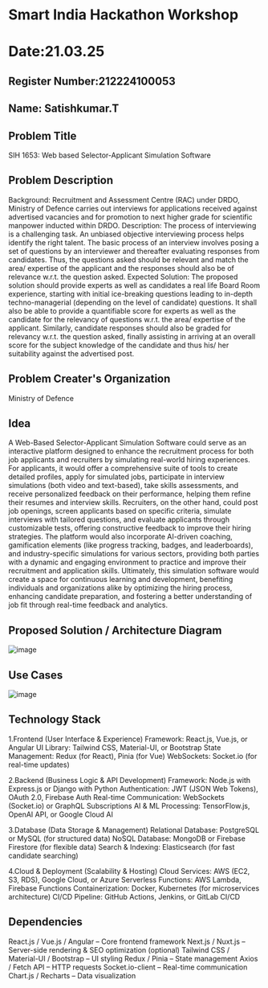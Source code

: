 # Smart India Hackathon Workshop
# Date:21.03.25
## Register Number:212224100053
## Name: Satishkumar.T
## Problem Title
SIH 1653: Web based Selector-Applicant Simulation Software
## Problem Description
Background: Recruitment and Assessment Centre (RAC) under DRDO, Ministry of Defence carries out interviews for applications received against advertised vacancies and for promotion to next higher grade for scientific manpower inducted within DRDO. Description: The process of interviewing is a challenging task. An unbiased objective interviewing process helps identify the right talent. The basic process of an interview involves posing a set of questions by an interviewer and thereafter evaluating responses from candidates. Thus, the questions asked should be relevant and match the area/ expertise of the applicant and the responses should also be of relevance w.r.t. the question asked. Expected Solution: The proposed solution should provide experts as well as candidates a real life Board Room experience, starting with initial ice-breaking questions leading to in-depth techno-managerial (depending on the level of candidate) questions. It shall also be able to provide a quantifiable score for experts as well as the candidate for the relevancy of questions w.r.t. the area/ expertise of the applicant. Similarly, candidate responses should also be graded for relevancy w.r.t. the question asked, finally assisting in arriving at an overall score for the subject knowledge of the candidate and thus his/ her suitability against the advertised post.

## Problem Creater's Organization
Ministry of Defence

## Idea
A Web-Based Selector-Applicant Simulation Software could serve as an interactive platform designed to enhance the recruitment process for both job applicants and recruiters by simulating real-world hiring experiences. For applicants, it would offer a comprehensive suite of tools to create detailed profiles, apply for simulated jobs, participate in interview simulations (both video and text-based), take skills assessments, and receive personalized feedback on their performance, helping them refine their resumes and interview skills. Recruiters, on the other hand, could post job openings, screen applicants based on specific criteria, simulate interviews with tailored questions, and evaluate applicants through customizable tests, offering constructive feedback to improve their hiring strategies. The platform would also incorporate AI-driven coaching, gamification elements (like progress tracking, badges, and leaderboards), and industry-specific simulations for various sectors, providing both parties with a dynamic and engaging environment to practice and improve their recruitment and application skills. Ultimately, this simulation software would create a space for continuous learning and development, benefiting individuals and organizations alike by optimizing the hiring process, enhancing candidate preparation, and fostering a better understanding of job fit through real-time feedback and analytics.

## Proposed Solution / Architecture Diagram
![image](https://github.com/user-attachments/assets/813207bc-2447-4da4-a6c0-387e8ff6315e)


## Use Cases
![image](https://github.com/user-attachments/assets/da39f7f1-12b7-46bc-af86-3ca789d7bea0)


## Technology Stack
1.Frontend (User Interface & Experience) Framework: React.js, Vue.js, or Angular UI Library: Tailwind CSS, Material-UI, or Bootstrap State Management: Redux (for React), Pinia (for Vue) WebSockets: Socket.io (for real-time updates)

2.Backend (Business Logic & API Development) Framework: Node.js with Express.js or Django with Python Authentication: JWT (JSON Web Tokens), OAuth 2.0, Firebase Auth Real-time Communication: WebSockets (Socket.io) or GraphQL Subscriptions AI & ML Processing: TensorFlow.js, OpenAI API, or Google Cloud AI

3.Database (Data Storage & Management) Relational Database: PostgreSQL or MySQL (for structured data) NoSQL Database: MongoDB or Firebase Firestore (for flexible data) Search & Indexing: Elasticsearch (for fast candidate searching)

4.Cloud & Deployment (Scalability & Hosting) Cloud Services: AWS (EC2, S3, RDS), Google Cloud, or Azure Serverless Functions: AWS Lambda, Firebase Functions Containerization: Docker, Kubernetes (for microservices architecture) CI/CD Pipeline: GitHub Actions, Jenkins, or GitLab CI/CD

## Dependencies
React.js / Vue.js / Angular – Core frontend framework Next.js / Nuxt.js – Server-side rendering & SEO optimization (optional) Tailwind CSS / Material-UI / Bootstrap – UI styling Redux / Pinia – State management Axios / Fetch API – HTTP requests Socket.io-client – Real-time communication Chart.js / Recharts – Data visualization
